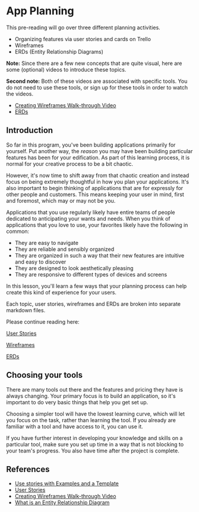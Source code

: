 # App Planning

This pre-reading will go over three different planning activities.

- Organizing features via user stories and cards on Trello
- Wireframes
- ERDs (Entity Relationship Diagrams)

**Note:** Since there are a few new concepts that are quite visual, here are some (optional) videos to introduce these topics.

**Second note:** Both of these videos are associated with specific tools. You do not need to use these tools, or sign up for these tools in order to watch the videos.

- [Creating Wireframes Walk-through Video](https://youtu.be/qpH7-KFWZRI)
- [ERDs](https://youtu.be/QpdhBUYk7Kk)

## Introduction

So far in this program, you've been building applications primarily for yourself. Put another way, the _reason_ you may have been building particular features has been for your edification. As part of this learning process, it is normal for your creative process to be a bit chaotic.

However, it's now time to shift away from that chaotic creation and instead focus on being extremely thoughtful in how you plan your applications. It's also important to begin thinking of applications that are for expressly for other people and customers. This means keeping your user in mind, first and foremost, which may or may not be you.

Applications that you use regularly likely have entire teams of people dedicated to anticipating your wants and needs. When you think of applications that you love to use, your favorites likely have the following in common:

- They are easy to navigate
- They are reliable and sensibly organized
- They are organized in such a way that their new features are intuitive and easy to discover
- They are designed to look aesthetically pleasing
- They are responsive to different types of devices and screens

In this lesson, you'll learn a few ways that your planning process can help create this kind of experience for your users.

Each topic, user stories, wireframes and ERDs are broken into separate markdown files.

Please continue reading here:

[User Stories](./user-stories.md)

[Wireframes](./wireframes.md)

[ERDs](./erds.md)

## Choosing your tools

There are many tools out there and the features and pricing they have is always changing. Your primary focus is to build an application, so it's important to do very basic things that help you get set up.

Choosing a simpler tool will have the lowest learning curve, which will let you focus on the task, rather than learning the tool. If you already are familiar with a tool and have access to it, you can use it.

If you have further interest in developing your knowledge and skills on a particular tool, make sure you set up time in a way that is not blocking to your team's progress. You also have time after the project is complete.

## References

- [Use stories with Examples and a Template](https://www.atlassian.com/agile/project-management/user-stories)
- [User Stories](https://www.mountaingoatsoftware.com/agile/user-stories)
- [Creating Wireframes Walk-through Video](https://youtu.be/qpH7-KFWZRI)
- [What is an Entity Relationship Diagram](https://www.lucidchart.com/pages/er-diagrams)

